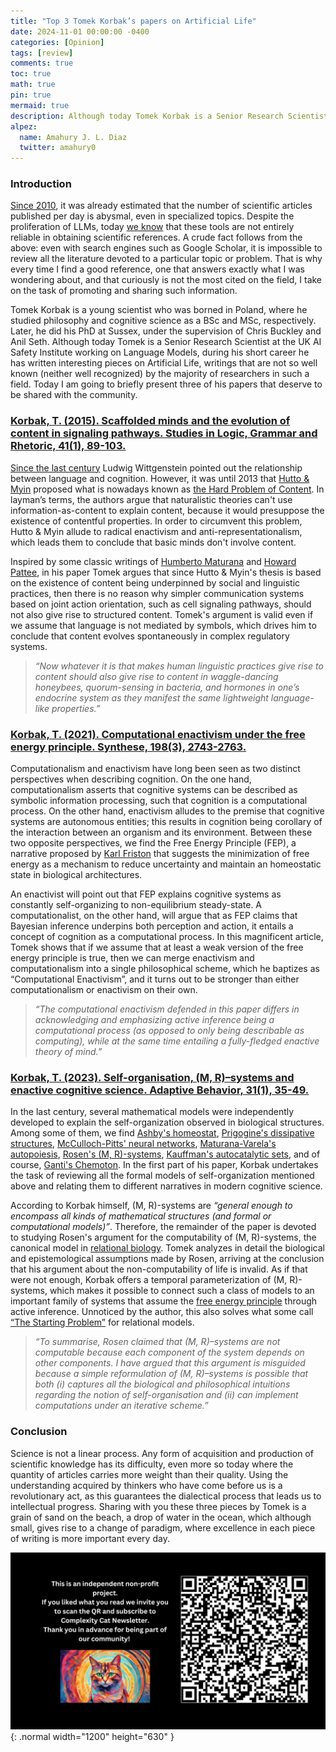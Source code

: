 ```yaml
---
title: "Top 3 Tomek Korbak’s papers on Artificial Life"
date: 2024-11-01 00:00:00 -0400
categories: [Opinion]
tags: [review]
comments: true
toc: true 
math: true
pin: true
mermaid: true
description: Although today Tomek Korbak is a Senior Research Scientist at the UK AI Safety Institute working on Language Models, during his short career he has written interesting pieces on Artificial Life, writings that are not so well known (neither well recognized) by the majority of researchers in such a field.
alpez:
  name: Amahury J. L. Diaz
  twitter: amahury0
---
```

### Introduction
[Since 2010](https://www.ncbi.nlm.nih.gov/pmc/articles/PMC3191655/), it was already estimated that the number of scientific articles published per day is abysmal, even in specialized topics.  Despite the proliferation of LLMs, today [we know](https://doi.org/10.1080/00330124.2023.2190373) that these tools are not entirely reliable in obtaining scientific references. A crude fact follows from the above: even with search engines such as Google Scholar, it is impossible to review all the literature devoted to a particular topic or problem. That is why every time I find a good reference, one that answers exactly what I was wondering about, and that curiously is not the most cited on the field, I take on the task of promoting and sharing such information.

Tomek Korbak is a young scientist who was borned in Poland, where he studied philosophy and cognitive science as a BSc and MSc, respectively. Later, he did his PhD at Sussex, under the supervision of Chris Buckley and Anil Seth. Although today Tomek is a Senior Research Scientist at the UK AI Safety Institute working on Language Models, during his short career he has written interesting pieces on Artificial Life, writings that are not so well known (neither well recognized) by the majority of researchers in such a field. Today I am going to briefly present three of his papers that deserve to be shared with the community.

### [Korbak, T. (2015). Scaffolded minds and the evolution of content in signaling pathways. Studies in Logic, Grammar and Rhetoric, 41(1), 89-103.](https://doi.org/10.1515/slgr-2015-0022)
[Since the last century](https://www.jstor.org/stable/2249608) Ludwig Wittgenstein pointed out the relationship between language and cognition. However, it was until 2013 that [Hutto & Myin](https://books.google.com/books?id=TjA6CgAAQBAJ&lpg=PR7&ots=DP9EKNqiPN&dq=radicalizing%20enactivism%20basic%20minds%20without%20content&lr&hl=es&pg=PP1#v=onepage&q=radicalizing%20enactivism%20basic%20minds%20without%20content&f=false) proposed what is nowadays known as [the Hard Problem of Content](https://link.springer.com/article/10.1007/s11097-022-09843-5). In layman’s terms, the authors argue that naturalistic theories can't use information-as-content to explain content, because it would presuppose the existence of contentful properties. In order to circumvent this problem, Hutto & Myin allude to radical enactivism and anti-representationalism, which leads them to conclude that basic minds don't involve content.

Inspired by some classic writings of [Humberto Maturana](https://reflexus.org/wp-content/uploads/BofLanguage.pdf) and [Howard Pattee](https://link.springer.com/chapter/10.1007/978-94-007-5161-3_3), in his paper Tomek argues that since Hutto & Myin's thesis is based on the existence of content being underpinned by social and linguistic practices, then there is no reason why simpler communication systems based on joint action orientation, such as cell signaling pathways, should not also give rise to structured content. Tomek's argument is valid even if we assume that language is not mediated by symbols, which drives him to conclude that content evolves spontaneously in complex regulatory systems.

> *“Now whatever it is that makes human linguistic practices give rise to content should also give rise to content in waggle-dancing honeybees, quorum-sensing in bacteria, and hormones in one’s endocrine system as they manifest the same lightweight language-like properties.”*

### [Korbak, T. (2021). Computational enactivism under the free energy principle. Synthese, 198(3), 2743-2763.](https://doi.org/10.1007/s11229-019-02243-4)
Computationalism and enactivism have long been seen as two distinct perspectives when describing cognition. On the one hand, computationalism asserts that cognitive systems can be described as symbolic information processing, such that cognition is a computational process. On the other hand, enactivism alludes to the premise that cognitive systems are autonomous entities; this results in cognition being corollary of the interaction between an organism and its environment. Between these two opposite perspectives, we find the Free Energy Principle (FEP), a narrative proposed by [Karl Friston](https://www.nature.com/articles/nrn2787) that suggests the minimization of free energy as a mechanism to reduce uncertainty and maintain an homeostatic state in biological architectures.

An enactivist will point out that FEP explains cognitive systems as constantly self-organizing to non-equilibrium steady-state. A computationalist, on the other hand, will argue that as FEP claims that Bayesian inference underpins both perception and action, it entails a concept of cognition as a computational process. In this magnificent article, Tomek shows that if we assume that at least a weak version of the free energy principle is true, then we can merge enactivism and computationalism into a single philosophical scheme, which he baptizes as “Computational Enactivism”, and it turns out to be stronger than either computationalism or enactivism on their own.

> *“The computational enactivism defended in this paper differs in acknowledging and emphasizing active inference being a computational process (as opposed to only being describable as computing), while at the same time entailing a fully-fledged enactive theory of mind.”*

### [Korbak, T. (2023). Self-organisation, (M, R)–systems and enactive cognitive science. Adaptive Behavior, 31(1), 35-49.](https://doi.org/10.1177/10597123211066155)
In the last century, several mathematical models were independently developed to explain the self-organization observed in biological structures. Among some of them, we find [Ashby's homeostat](https://en.wikipedia.org/wiki/Homeostat), [Prigogine's dissipative structures](https://en.wikipedia.org/wiki/Dissipative_system), [McCulloch-Pitts' neural networks](https://en.wikipedia.org/wiki/Artificial_neuron), [Maturana-Varela's autopoiesis](https://en.wikipedia.org/wiki/Autopoiesis), [Rosen's (M, R)-systems](https://en.wikipedia.org/wiki/Robert_Rosen_(biologist)), [Kauffman's autocatalytic sets](https://en.wikipedia.org/wiki/Autocatalytic_set), and of course, [Ganti's Chemoton](https://en.wikipedia.org/wiki/Chemoton). In the first part of his paper, Korbak undertakes the task of reviewing all the formal models of self-organization mentioned above and relating them to different narratives in modern cognitive science.

According to Korbak himself, (M, R)-systems are *“general enough to encompass all kinds of mathematical structures (and formal or computational models)”*. Therefore, the remainder of the paper is devoted to studying Rosen's argument for the computability of (M, R)-systems, the canonical model in [relational biology](https://ahlouie.com/relational-biology/). Tomek analyzes in detail the biological and epistemological assumptions made by Rosen, arriving at the conclusion that his argument about the non-computability of life is invalid. As if that were not enough, Korbak offers a temporal parameterization of (M, R)-systems, which makes it possible to connect such a class of models to an important family of systems that assume the [free energy principle](https://en.wikipedia.org/wiki/Free_energy_principle) through active inference.  Unnoticed by the author, this also solves what some call [“The Starting Problem”](https://www.frontiersin.org/journals/psychology/articles/10.3389/fpsyg.2024.1362658/full) for relational models.

> *“To summarise, Rosen claimed that (M, R)–systems are not computable because each component of the system depends on other components. I have argued that this argument is misguided because a simple reformulation of (M, R)–systems is possible that both (i) captures all the biological and philosophical intuitions regarding the notion of self-organisation and (ii) can implement computations under an iterative scheme.”*

### Conclusion 
Science is not a linear process. Any form of acquisition and production of scientific knowledge has its difficulty, even more so today where the quantity of articles carries more weight than their quality. Using the understanding acquired by thinkers who have come before us is a revolutionary act, as this guarantees the dialectical process that leads us to intellectual progress. Sharing with you these three pieces by Tomek is a grain of sand on the beach, a drop of water in the ocean, which although small, gives rise to a change of paradigm, where excellence in each piece of writing is more important every day. 

![Desktop View](/assets/img/fix/complexity-cat-newsletter.png){: .normal width="1200" height="630" }
